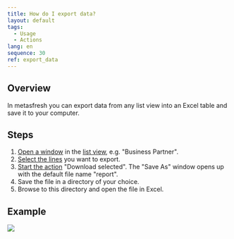 ```yaml
---
title: How do I export data?
layout: default
tags:
  - Usage
  - Actions
lang: en
sequence: 30
ref: export_data
---
```


## Overview
In metasfresh you can export data from any list view into an Excel table and save it to your computer.

## Steps
1. [Open a window](Menu) in the [list view](ViewModes), e.g. "Business Partner".
1. [Select the lines](RecordSelection) you want to export.
1. [Start the action](StartAction) "Download selected". The "Save As" window opens up with the default file name "report".
1. Save the file in a directory of your choice.
1. Browse to this directory and open the file in Excel.

## Example
![](assets/Export_data.gif)
